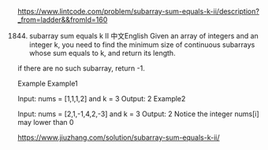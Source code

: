 https://www.lintcode.com/problem/subarray-sum-equals-k-ii/description?_from=ladder&&fromId=160

1844. subarray sum equals k II
中文English
Given an array of integers and an integer k, you need to find the minimum size of continuous subarrays whose sum equals to k, and return its length.

if there are no such subarray, return -1.

Example
Example1

Input: nums = [1,1,1,2] and k = 3
Output: 2
Example2

Input: nums = [2,1,-1,4,2,-3] and k = 3
Output: 2
Notice
the integer nums[i] may lower than 0

https://www.jiuzhang.com/solution/subarray-sum-equals-k-ii/

